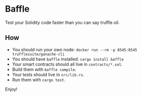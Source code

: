 # Baffle
Test your Solidity code faster than you can say truffle oil.

## How
* You should run your own node: `docker run --rm -p 8545:8545 trufflesuite/ganache-cli`
* You should have `baffle` installed: `cargo install baffle`
* Your smart contracts should all live in `contracts/*.sol`.
* Build them with `baffle compile`.
* Your tests should live in `src/lib.rs`.
* Run them with `cargo test`.

Enjoy!
